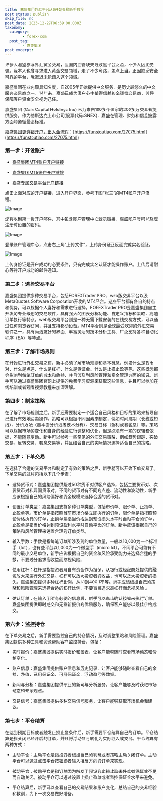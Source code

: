 ```yaml
---
title: 嘉盛集团外汇平台从0开始交易新手教程
post_status: publish
skip_file: no
post_date: 2023-12-29T06:39:00.000Z
taxonomy:
  category:
        - forex-com
  post_tag:
        - 嘉盛集团
post_excerpt: 
---
```

许多人渴望参与外汇黄金交易，但国内监管缺失导致黑平台泛滥，不少人因此受骗。我本人也曾寻求进入黄金交易领域，走了不少弯路，差点上当。正因缺乏安全可靠的平台，我迟迟未能踏入这个领域。

嘉盛集团在业内颇具知名度，自2005年开始提供中文服务，是历史最悠久的中文服务交易商之一。14年来，嘉盛已成为客户心中值得信赖的全球性交易商，其将保障客户资金安全视为己任。

嘉盛集团 (Gain Capital Holdings Inc) 已为来自180多个国家的200多万交易者提供服务。作为纳斯达克上市公司(股票代码:SNEX)，嘉盛在管理、财务和信息披露方面均遵循最高标准。

[嘉盛集团更详细开户，出入金流程](https://funstoutiao.com/27075.html)：[https://funstoutiao.com/27075.html](https://funstoutiao.com/27075.html)

### 第一步：开设账户

* [嘉盛集团MT4账户开户链接](https://s.ssgg.net/jsmt4)

* [嘉盛集团MT5账户开户链接](https://s.ssgg.net/jsmt5)

* [嘉盛专属交易平台开户链接](https://s.ssgg.net/js)

点击上面对应的开户链接，进入开户界面，参考下图“张三”的MT4账户开户流程。

![Image](https://prod-files-secure.s3.us-west-2.amazonaws.com/39ed1227-6d7d-4570-be36-9ccd4a2c4241/7a167aea-686b-400d-af59-4e18eb607a40/640.png?X-Amz-Algorithm=AWS4-HMAC-SHA256&X-Amz-Content-Sha256=UNSIGNED-PAYLOAD&X-Amz-Credential=ASIAZI2LB466SXJCST24%2F20250720%2Fus-west-2%2Fs3%2Faws4_request&X-Amz-Date=20250720T101307Z&X-Amz-Expires=3600&X-Amz-Security-Token=IQoJb3JpZ2luX2VjEJ%2F%2F%2F%2F%2F%2F%2F%2F%2F%2F%2FwEaCXVzLXdlc3QtMiJIMEYCIQC7CVdZvqZoj5aVMhs%2FtPIX7ZlvZAZ3B3M1tXd%2B%2B%2FYliAIhALq1VYH5vP4a38bD7mI8OIzv6zJyoHk5JtrPKto9Mw1WKogECLj%2F%2F%2F%2F%2F%2F%2F%2F%2F%2FwEQABoMNjM3NDIzMTgzODA1IgyHY%2F%2BnxbuH7ki5IU0q3AMfFkVhoaTN7K%2BOIvEtBCU0s8p90hGrRpXcNKwjenThEFVhBvl%2FDajovOvWuM6o5fevE%2FLSx%2FQbv4956FjUiLv1DWl2mSAJJwdN4x3WUZX0eeu3hOIGkZZa2wxAX%2BHLGDdwXyZUpGtX2BIRQd7RB9PQdmX%2FWu7v9qy6xov%2BmdppcbIuIP2BsiSu2bS93sGZ5SFHfYYOv%2B8IhounsS0SPxFIqAFTeZr1s8qeQ0MjKvTYgrBOlYk16WUi9wCJpwUTUq6fI7SSozj56b1ZKoxE5FzizF83N2zXdoqELt7YgVCFVcM8NhsGa6VM863rNC9C78ZYuy2nsXAKz3TcIoroAOntSWeOi62pa%2F2d01MHjo55KyWKCHLFot6%2FMpXyyFEuMXbZxbJp53lm6wpJgMegtJDfSfwQnYeyryKtKRAiIvxmS1tFv7LIy7NivOpRt8GteJ3EgNuKHpmwB2A1u7JaA360dD4Q%2FRHfrLVEf4r0uh%2B9MOl2NtIJ1MwyjNJvyz%2B%2BfSuAfM%2BNWvhcqy%2BHcTmHQ0LBSvSsWL22bnQPAZUh35mpN6aOoyYjZJeYr4eOGgEBvkFjIql3VXbzOMMeLqLwyThhFj53slcnT8OUxbELtKzvriDq0%2BkVPyshNlnXXzCtm%2FLDBjqkAQ%2B%2BpBzCszP7N3PZYeAxbiNHACrOOFo5UfvN4n3Y3XHI5L%2FVDNtfMysUS32hTl7qL6Ob819g2%2Fi5p12lR0kqCkRCTNNw8Jjb2lUW%2BNh6FkX0NqrncsbPQ9ASMOlwfC4NzpptTM%2B87lly%2BRERZEoQQMFYrIc%2BIVM2GR1YEqA8K09AsJEwJJ%2FiGFkwGWDtkjuPLRe3QwJQnWrphmjLWBr8V16IzcIi&X-Amz-Signature=70e11e6f0052b0d92acf7838400a504eebc3f035c0ac97f91ee7143ace40fe86&X-Amz-SignedHeaders=host&x-amz-checksum-mode=ENABLED&x-id=GetObject)

您将收到第一封开户邮件，其中包含账户管理中心登录链接、嘉盛账户号码以及您注册时设置的密码。

![Image](https://prod-files-secure.s3.us-west-2.amazonaws.com/39ed1227-6d7d-4570-be36-9ccd4a2c4241/eaa1c6b3-2877-4284-a0e1-530e222c27fb/image.png?X-Amz-Algorithm=AWS4-HMAC-SHA256&X-Amz-Content-Sha256=UNSIGNED-PAYLOAD&X-Amz-Credential=ASIAZI2LB466SXJCST24%2F20250720%2Fus-west-2%2Fs3%2Faws4_request&X-Amz-Date=20250720T101307Z&X-Amz-Expires=3600&X-Amz-Security-Token=IQoJb3JpZ2luX2VjEJ%2F%2F%2F%2F%2F%2F%2F%2F%2F%2F%2FwEaCXVzLXdlc3QtMiJIMEYCIQC7CVdZvqZoj5aVMhs%2FtPIX7ZlvZAZ3B3M1tXd%2B%2B%2FYliAIhALq1VYH5vP4a38bD7mI8OIzv6zJyoHk5JtrPKto9Mw1WKogECLj%2F%2F%2F%2F%2F%2F%2F%2F%2F%2FwEQABoMNjM3NDIzMTgzODA1IgyHY%2F%2BnxbuH7ki5IU0q3AMfFkVhoaTN7K%2BOIvEtBCU0s8p90hGrRpXcNKwjenThEFVhBvl%2FDajovOvWuM6o5fevE%2FLSx%2FQbv4956FjUiLv1DWl2mSAJJwdN4x3WUZX0eeu3hOIGkZZa2wxAX%2BHLGDdwXyZUpGtX2BIRQd7RB9PQdmX%2FWu7v9qy6xov%2BmdppcbIuIP2BsiSu2bS93sGZ5SFHfYYOv%2B8IhounsS0SPxFIqAFTeZr1s8qeQ0MjKvTYgrBOlYk16WUi9wCJpwUTUq6fI7SSozj56b1ZKoxE5FzizF83N2zXdoqELt7YgVCFVcM8NhsGa6VM863rNC9C78ZYuy2nsXAKz3TcIoroAOntSWeOi62pa%2F2d01MHjo55KyWKCHLFot6%2FMpXyyFEuMXbZxbJp53lm6wpJgMegtJDfSfwQnYeyryKtKRAiIvxmS1tFv7LIy7NivOpRt8GteJ3EgNuKHpmwB2A1u7JaA360dD4Q%2FRHfrLVEf4r0uh%2B9MOl2NtIJ1MwyjNJvyz%2B%2BfSuAfM%2BNWvhcqy%2BHcTmHQ0LBSvSsWL22bnQPAZUh35mpN6aOoyYjZJeYr4eOGgEBvkFjIql3VXbzOMMeLqLwyThhFj53slcnT8OUxbELtKzvriDq0%2BkVPyshNlnXXzCtm%2FLDBjqkAQ%2B%2BpBzCszP7N3PZYeAxbiNHACrOOFo5UfvN4n3Y3XHI5L%2FVDNtfMysUS32hTl7qL6Ob819g2%2Fi5p12lR0kqCkRCTNNw8Jjb2lUW%2BNh6FkX0NqrncsbPQ9ASMOlwfC4NzpptTM%2B87lly%2BRERZEoQQMFYrIc%2BIVM2GR1YEqA8K09AsJEwJJ%2FiGFkwGWDtkjuPLRe3QwJQnWrphmjLWBr8V16IzcIi&X-Amz-Signature=a8e612971f06ec3f4ad09bee22748abd0d5e0123c6c5205645d63640a1f7dcec&X-Amz-SignedHeaders=host&x-amz-checksum-mode=ENABLED&x-id=GetObject)

登录账户管理中心，点击右上角“上传文件”，上传身份证正反面完成实名验证。

![Image](https://prod-files-secure.s3.us-west-2.amazonaws.com/39ed1227-6d7d-4570-be36-9ccd4a2c4241/54090639-09fc-46b4-a135-e0289f707147/image.png?X-Amz-Algorithm=AWS4-HMAC-SHA256&X-Amz-Content-Sha256=UNSIGNED-PAYLOAD&X-Amz-Credential=ASIAZI2LB466SXJCST24%2F20250720%2Fus-west-2%2Fs3%2Faws4_request&X-Amz-Date=20250720T101307Z&X-Amz-Expires=3600&X-Amz-Security-Token=IQoJb3JpZ2luX2VjEJ%2F%2F%2F%2F%2F%2F%2F%2F%2F%2F%2FwEaCXVzLXdlc3QtMiJIMEYCIQC7CVdZvqZoj5aVMhs%2FtPIX7ZlvZAZ3B3M1tXd%2B%2B%2FYliAIhALq1VYH5vP4a38bD7mI8OIzv6zJyoHk5JtrPKto9Mw1WKogECLj%2F%2F%2F%2F%2F%2F%2F%2F%2F%2FwEQABoMNjM3NDIzMTgzODA1IgyHY%2F%2BnxbuH7ki5IU0q3AMfFkVhoaTN7K%2BOIvEtBCU0s8p90hGrRpXcNKwjenThEFVhBvl%2FDajovOvWuM6o5fevE%2FLSx%2FQbv4956FjUiLv1DWl2mSAJJwdN4x3WUZX0eeu3hOIGkZZa2wxAX%2BHLGDdwXyZUpGtX2BIRQd7RB9PQdmX%2FWu7v9qy6xov%2BmdppcbIuIP2BsiSu2bS93sGZ5SFHfYYOv%2B8IhounsS0SPxFIqAFTeZr1s8qeQ0MjKvTYgrBOlYk16WUi9wCJpwUTUq6fI7SSozj56b1ZKoxE5FzizF83N2zXdoqELt7YgVCFVcM8NhsGa6VM863rNC9C78ZYuy2nsXAKz3TcIoroAOntSWeOi62pa%2F2d01MHjo55KyWKCHLFot6%2FMpXyyFEuMXbZxbJp53lm6wpJgMegtJDfSfwQnYeyryKtKRAiIvxmS1tFv7LIy7NivOpRt8GteJ3EgNuKHpmwB2A1u7JaA360dD4Q%2FRHfrLVEf4r0uh%2B9MOl2NtIJ1MwyjNJvyz%2B%2BfSuAfM%2BNWvhcqy%2BHcTmHQ0LBSvSsWL22bnQPAZUh35mpN6aOoyYjZJeYr4eOGgEBvkFjIql3VXbzOMMeLqLwyThhFj53slcnT8OUxbELtKzvriDq0%2BkVPyshNlnXXzCtm%2FLDBjqkAQ%2B%2BpBzCszP7N3PZYeAxbiNHACrOOFo5UfvN4n3Y3XHI5L%2FVDNtfMysUS32hTl7qL6Ob819g2%2Fi5p12lR0kqCkRCTNNw8Jjb2lUW%2BNh6FkX0NqrncsbPQ9ASMOlwfC4NzpptTM%2B87lly%2BRERZEoQQMFYrIc%2BIVM2GR1YEqA8K09AsJEwJJ%2FiGFkwGWDtkjuPLRe3QwJQnWrphmjLWBr8V16IzcIi&X-Amz-Signature=dd870f9cf77e6a29395403722b0583e45315ae9903dff3c7b278b3599ac07ba5&X-Amz-SignedHeaders=host&x-amz-checksum-mode=ENABLED&x-id=GetObject)

上传身份证是开户成功的必要条件，只有完成实名认证才能操作账户。上传后请耐心等待开户成功的邮件通知。

### 第二步：选择交易平台

嘉盛集团提供多种交易平台，包括FOREXTrader PRO、web版交易平台以及MetaQuotes Software Corporation开发的MT4平台。这些平台都有各自的特点和优势，可以根据个人喜好和需求进行选择。FOREXTrader PRO是嘉盛集团自主开发的专业级别的交易软件，具有强大的图表分析功能、自定义指标和策略、高速订单执行等特点。web版交易平台则是一种无需下载安装的在线交易方式，可以通过任何浏览器访问，并且支持移动设备。MT4平台则是全球最受欢迎的外汇交易软件之一，具有简洁友好的界面、丰富灵活的技术分析工具、广泛支持各种自动化程序（EA）等特点。

### 第三步：了解市场规则

在开始进行外汇交易之前，新手必须了解市场规则和基本概念，例如什么是货币对、什么是点差、什么是杠杆、什么是保证金、什么是止损止盈等等。这些概念都会影响到每笔订单的成本和收益，并且涉及到风险管理和资金管理方面的知识。新手可以通过嘉盛集团官网上提供的免费学习资源来获取这些信息，并且可以参加在线培训或者观看视频教程来加深理解。

### 第四步：制定策略

在了解了市场规则之后，新手还需要制定一个适合自己风格和目标的策略来指导自己进行有效地买卖操作。策略可以根据不同因素来制定，例如时间周期（长线或短线）、分析方法（基本面分析或者技术分析）、交易目标（盈利或者套息）等。策略可以根据市场的变化和自身的经验进行调整和优化，但是必须有一定的逻辑和依据，不能随意变动。新手可以参考一些常见的外汇交易策略，例如趋势跟踪、突破交易、反转交易、套息交易等，并且结合自己的实际情况选择适合自己的策略。

### 第五步：下单交易

在选择了合适的交易平台和制定了有效的策略之后，新手就可以开始下单交易了。下单交易的过程包括以下几个步骤：

* 选择货币对：嘉盛集团提供超过50种货币对供客户选择，包括主要货币对、次要货币对和异国货币对。不同的货币对有不同的点差、流动性和波动性，新手应该根据自己的风险偏好和资金规模来选择合适的货币对。

* 设置订单类型：嘉盛集团支持多种订单类型，包括市价单、限价单、止损单、止盈单等。市价单是指按照当前市场价格立即执行的订单，限价单是指按照预设价格执行的订单，止损单是指当价格达到预设损失水平时自动平仓的订单，止盈单是指当价格达到预设盈利水平时自动平仓的订单。新手应该根据自己的策略和风险管理来设置合理的订单类型。

* 输入手数：手数是指每笔订单所涉及到的单位数量，一般以10,000为一个标准手（lot），也有些平台以1,000为一个微型手（micro lot）。不同平台可能有不同的最小交易单位，新手应该根据自己的资金和风险承受能力来选择合适的手数，不要过分追求高收益而忽视风险。

* 使用杠杆：杠杆是指投资者用自有资金作为担保，从银行或经纪商处提供的融资放大来进行外汇交易。杠杆可以放大投资者的收益，也可以放大投资者的损失。嘉盛集团提供多种杠杆比例，从1:1到400:1不等。新手应该根据自己的策略和风险管理来选择合适的杠杆比例，不要盲目追求高杠杆而忽视风险 。

* 确认订单：在输入了所有必要的信息后，新手可以点击确认按钮来执行订单。嘉盛集团提供即时成交和无重新报价的优质服务，确保客户能够以最佳价格成交。

### 第六步：监控持仓

在下单交易之后，新手需要监控自己的持仓情况，及时调整策略和风险管理。嘉盛集团提供多种工具和资源帮助客户监控持仓，包括：

* 实时报价：嘉盛集团提供实时报价和图表，让客户能够随时查看市场动态和价格变化。

* 账户信息：嘉盛集团提供账户信息和历史记录，让客户能够随时查看自己的余额、净值、已用保证金、可用保证金、浮动盈亏等数据。

* 新闻与分析：嘉盛集团提供专业的新闻与分析服务，让客户能够及时获取市场动态和专家观点。

* 交易信号：嘉盛集团提供多种交易信号服务，让客户能够获取市场机会和建议。

### 第七步：平仓结算

在达到预期目标或者触发止损止盈条件后，新手需要平仓结算自己的订单。平仓结算是指关闭已经开启的订单，并且将浮动盈亏转化为实际收入或支出。平仓结算有两种方式：

* 主动平仓：主动平仓是指投资者根据自己的判断或者策略主动关闭订单。主动平仓可以通过点击平仓按钮或者输入相反方向的订单来实现。

* 被动平仓：被动平仓是指订单因为触发了预设的止损止盈条件或者保证金不足而自动关闭。被动平仓可以通过设置止损止盈单或者监控保证金水平来避免。

* 平仓结算后，新手可以查看自己的交易结果和账户变化，总结自己的交易经验和教训，为下一次交易做好准备。